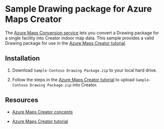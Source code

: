 # Sample Drawing package for Azure Maps Creator

The [Azure Maps Conversion service](https://docs.microsoft.com/rest/api/maps/data/conversion) lets you convert a Drawing package for a single facility into Creator indoor map data. This sample provides a valid Drawing package for use in the [Azure Maps Creator tutorial](https://docs.microsoft.com/azure/azure-maps/tutorial-creator-indoor-maps.md).

## Installation

1. Download `Sample-Contoso Drawing Package.zip` to your local hard drive.

2. Follow the steps in the [Azure Maps Creator tutorial](https://docs.microsoft.com/azure/azure-maps/tutorial-creator-indoor-maps.md) to upload `Sample-Contoso Drawing Package.zip` into Creator.

## Resources

* [Azure Maps Creator concepts](https://docs.microsoft.com/azure/azure-maps/creator-for-indoor-maps.md)

* [Azure Maps Creator tutorial](https://docs.microsoft.com/azure/azure-maps/tutorial-creator-indoor-maps.md)